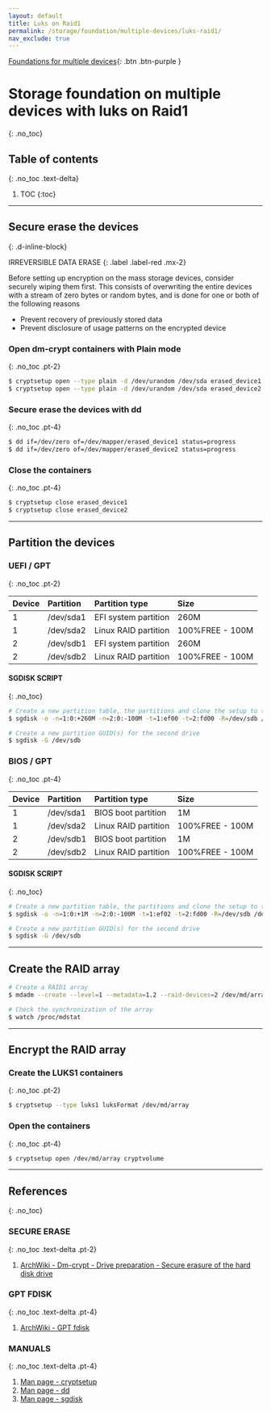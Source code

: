 ```yaml
---
layout: default
title: Luks on Raid1
permalink: /storage/foundation/multiple-devices/luks-raid1/
nav_exclude: true
---
```


[Foundations for multiple devices](/Andromeda/storage/foundation/multiple-devices/){: .btn .btn-purple }

# Storage foundation on multiple devices with luks on Raid1
{: .no_toc}

## Table of contents
{: .no_toc .text-delta}

1. TOC
{:toc}

---

## Secure erase the devices
{: .d-inline-block}

IRREVERSIBLE DATA ERASE
{: .label .label-red .mx-2}

Before setting up encryption on the mass storage devices, consider securely wiping them first. This consists of overwriting the entire devices with a stream of zero bytes or random bytes, and is done for one or both of the following reasons

- Prevent recovery of previously stored data
- Prevent disclosure of usage patterns on the encrypted device

### Open dm-crypt containers with Plain mode
{: .no_toc .pt-2}

```bash
$ cryptsetup open --type plain -d /dev/urandom /dev/sda erased_device1
$ cryptsetup open --type plain -d /dev/urandom /dev/sda erased_device2
```

### Secure erase the devices with dd
{: .no_toc .pt-4}


```bash
$ dd if=/dev/zero of=/dev/mapper/erased_device1 status=progress
$ dd if=/dev/zero of=/dev/mapper/erased_device2 status=progress
```

### Close the containers
{: .no_toc .pt-4}

```bash
$ cryptsetup close erased_device1
$ cryptsetup close erased_device2
```

---

## Partition the devices

### UEFI / GPT
{: .no_toc .pt-2}

| Device | Partition | Partition type       | Size            |
| :----- | :-------- | :------------------- | :-------------- |
| 1      | /dev/sda1 | EFI system partition | 260M            |
| 1      | /dev/sda2 | Linux RAID partition | 100%FREE - 100M |
| 2      | /dev/sdb1 | EFI system partition | 260M            |
| 2      | /dev/sdb2 | Linux RAID partition | 100%FREE - 100M |

#### SGDISK SCRIPT
{: .no_toc}

```bash
# Create a new partition table, the partitions and clone the setup to the second drive
$ sgdisk -o -n=1:0:+260M -n=2:0:-100M -t=1:ef00 -t=2:fd00 -R=/dev/sdb /dev/sda

# Create a new partition GUID(s) for the second drive
$ sgdisk -G /dev/sdb
```

### BIOS / GPT
{: .no_toc .pt-4}

| Device | Partition | Partition type       | Size            |
| :----- | :-------- | :------------------- | :-------------- |
| 1      | /dev/sda1 | BIOS boot partition  | 1M              |
| 1      | /dev/sda2 | Linux RAID partition | 100%FREE - 100M |
| 2      | /dev/sdb1 | BIOS boot partition  | 1M              |
| 2      | /dev/sdb2 | Linux RAID partition | 100%FREE - 100M |

#### SGDISK SCRIPT
{: .no_toc}

```bash
# Create a new partition table, the partitions and clone the setup to the second drive
$ sgdisk -o -n=1:0:+1M -n=2:0:-100M -t=1:ef02 -t=2:fd00 -R=/dev/sdb /dev/sda

# Create a new partition GUID(s) for the second drive
$ sgdisk -G /dev/sdb
```

---

## Create the RAID array

```bash
# Create a RAID1 array
$ mdadm --create --level=1 --metadata=1.2 --raid-devices=2 /dev/md/array /dev/sda2 /dev/sdb2

# Check the synchronization of the array
$ watch /proc/mdstat
```

---

## Encrypt the RAID array

### Create the LUKS1 containers
{: .no_toc .pt-2}

```bash
$ cryptsetup --type luks1 luksFormat /dev/md/array
```

### Open the containers
{: .no_toc .pt-4}

```bash
$ cryptsetup open /dev/md/array cryptvolume
```

---

## References
{: .no_toc}

### SECURE ERASE
{: .no_toc .text-delta .pt-2}

1. [ArchWiki - Dm-crypt - Drive preparation - Secure erasure of the hard disk drive](https://wiki.archlinux.org/index.php/Dm-crypt/Drive_preparation#Secure_erasure_of_the_hard_disk_drive)

### GPT FDISK
{: .no_toc .text-delta .pt-4}

1. [ArchWiki - GPT fdisk](https://wiki.archlinux.org/index.php/GPT_fdisk)

### MANUALS
{: .no_toc .text-delta .pt-4}

1. [Man page - cryptsetup](https://jlk.fjfi.cvut.cz/arch/manpages/man/core/cryptsetup/cryptsetup.8.en)
1. [Man page - dd](https://jlk.fjfi.cvut.cz/arch/manpages/man/core/coreutils/dd.1.en)
1. [Man page - sgdisk](https://jlk.fjfi.cvut.cz/arch/manpages/man/extra/gptfdisk/sgdisk.8.en)
